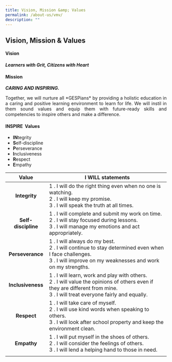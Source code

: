 ```yaml
---
title: Vision, Mission &amp; Values
permalink: /about-us/vmv/
description: ""
---
```

## Vision, Mission &amp; Values

#### Vision

_**Learners with Grit, Citizens with Heart**_  

#### Mission

**_CARING AND INSPIRING._**
<p align="justify">Together, we will nurture all *GESPians* by providing a holistic education in a caring and positive learning environment to learn for life. We will instil in them sound values and equip them with future-ready skills and competencies to inspire others and make a difference.</p>

#### INSPIRE &nbsp;Values

*   **IN**tegrity &nbsp; &nbsp; &nbsp; &nbsp; &nbsp; &nbsp; &nbsp; &nbsp; &nbsp; &nbsp; &nbsp; &nbsp; &nbsp; &nbsp; &nbsp; &nbsp; &nbsp; &nbsp; &nbsp; &nbsp; &nbsp; &nbsp; &nbsp; &nbsp; &nbsp; &nbsp; &nbsp; &nbsp; &nbsp; &nbsp; &nbsp; &nbsp; &nbsp; &nbsp; &nbsp; &nbsp; &nbsp; &nbsp; &nbsp; &nbsp; &nbsp; &nbsp; &nbsp; &nbsp; &nbsp; &nbsp; &nbsp; 
*   **S**elf-discipline &nbsp; &nbsp; &nbsp; &nbsp; &nbsp; &nbsp; &nbsp; &nbsp; &nbsp; &nbsp; &nbsp; &nbsp; &nbsp; &nbsp; &nbsp; &nbsp; &nbsp; &nbsp; &nbsp; &nbsp; &nbsp; &nbsp; &nbsp; &nbsp; &nbsp; &nbsp; &nbsp; &nbsp; &nbsp; &nbsp; &nbsp; &nbsp; &nbsp; &nbsp; &nbsp;  
*   **P**erseverance &nbsp; &nbsp; &nbsp; &nbsp; &nbsp; &nbsp; &nbsp; &nbsp; &nbsp; &nbsp; &nbsp; &nbsp; &nbsp; &nbsp; &nbsp; &nbsp; &nbsp; &nbsp; &nbsp; &nbsp; &nbsp; &nbsp; &nbsp; &nbsp; &nbsp; &nbsp; &nbsp; &nbsp; &nbsp; &nbsp; &nbsp; &nbsp; &nbsp; &nbsp; &nbsp; &nbsp; &nbsp; &nbsp; &nbsp; &nbsp; &nbsp; &nbsp; &nbsp; 
*   **I**nclusiveness &nbsp; &nbsp; &nbsp; &nbsp; &nbsp; &nbsp; &nbsp; &nbsp; &nbsp; &nbsp; &nbsp; &nbsp; &nbsp; &nbsp; &nbsp; &nbsp; &nbsp; &nbsp; &nbsp; &nbsp; &nbsp; &nbsp; &nbsp; &nbsp; &nbsp; &nbsp; &nbsp; &nbsp; &nbsp; &nbsp; &nbsp; &nbsp;  
*   **R**espect &nbsp; &nbsp; &nbsp; &nbsp; &nbsp; &nbsp; &nbsp; &nbsp; &nbsp; &nbsp; &nbsp; &nbsp; &nbsp; &nbsp; &nbsp; &nbsp; &nbsp; &nbsp; &nbsp; &nbsp; &nbsp; &nbsp; &nbsp; &nbsp; &nbsp; &nbsp; &nbsp; &nbsp; &nbsp; &nbsp; &nbsp; &nbsp; &nbsp; &nbsp; &nbsp; &nbsp; &nbsp; &nbsp;  
*   **E**mpathy

| **Value** | &nbsp;**I WILL statements** |
|:---:|---|
| **Integrity** | 1 \. I will do the right thing even when no one is watching.<br>2 \.&nbsp;I will keep my promise.<br>3 \. I will speak the truth at all times. |
| **Self-discipline** | 1 \.&nbsp;I will complete and submit my work on time.<br>2 \.&nbsp;I will stay focused during lessons.<br>3 \.&nbsp;I will manage my emotions and act appropriately. |
| **Perseverance** | 1 \.&nbsp;I will always do my best.<br>2 \.&nbsp;I will continue to stay determined even when I face challenges.<br>3 \.&nbsp;I will improve on my weaknesses and work on my strengths. |
| **Inclusiveness** | 1 \.&nbsp;I will learn, work and play with others.<br>2 \.&nbsp;I will value the opinions of others even if they are&nbsp;different from mine.<br>3 \.&nbsp;I will treat everyone fairly and equally. |
| **Respect** | 1 \.&nbsp;I will take care of myself.<br>2 \.&nbsp;I will use kind words when speaking to others.<br>3 \.&nbsp;I will look after school property and keep the environment clean. |
| **Empathy** | 1 \.&nbsp;I will put myself in the shoes of others.<br>2 \.&nbsp;I will consider the feelings of others.<br>3 \. I will lend a helping hand to those in need. |
|  |  |